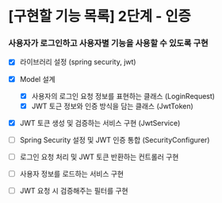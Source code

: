 # [구현할 기능 목록] 2단계 - 인증
### 사용자가 로그인하고 사용자별 기능을 사용할 수 있도록 구현
- [x] 라이브러리 설정 (spring security, jwt)
- [x] Model 설계 
  - [x] 사용자의 로그인 요청 정보를 표현하는 클래스 (LoginRequest)
  - [x] JWT 토근 정보와 인증 방식을 담는 클래스 (JwtToken)
- [x] JWT 토큰 생성 및 검증하는 서비스 구현 (JwtService)
- [ ] Spring Security 설정 및 JWT 인증 통합 (SecurityConfigurer)
- [ ] 로그인 요청 처리 및 JWT 토큰 반환하는 컨트롤러 구현
- [ ] 사용자 정보를 로드하는 서비스 구현
- [ ] JWT 요청 시 검증해주는 필터를 구현

